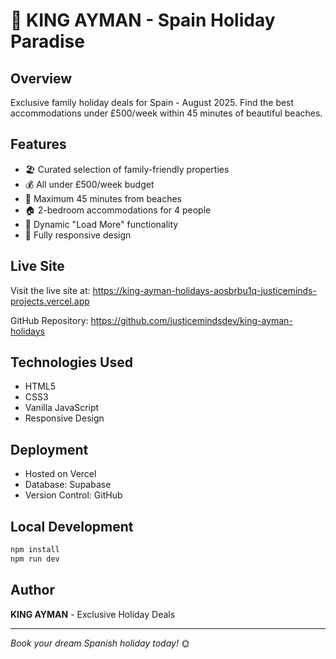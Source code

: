 # 👑 KING AYMAN - Spain Holiday Paradise

## Overview
Exclusive family holiday deals for Spain - August 2025. Find the best accommodations under £500/week within 45 minutes of beautiful beaches.

## Features
- 🏖️ Curated selection of family-friendly properties
- 💰 All under £500/week budget
- 📍 Maximum 45 minutes from beaches
- 🏠 2-bedroom accommodations for 4 people
- 🔄 Dynamic "Load More" functionality
- 📱 Fully responsive design

## Live Site
Visit the live site at: https://king-ayman-holidays-aosbrbu1q-justiceminds-projects.vercel.app

GitHub Repository: https://github.com/justicemindsdev/king-ayman-holidays

## Technologies Used
- HTML5
- CSS3
- Vanilla JavaScript
- Responsive Design

## Deployment
- Hosted on Vercel
- Database: Supabase
- Version Control: GitHub

## Local Development
```bash
npm install
npm run dev
```

## Author
**KING AYMAN** - Exclusive Holiday Deals

---
*Book your dream Spanish holiday today!* 🌞
